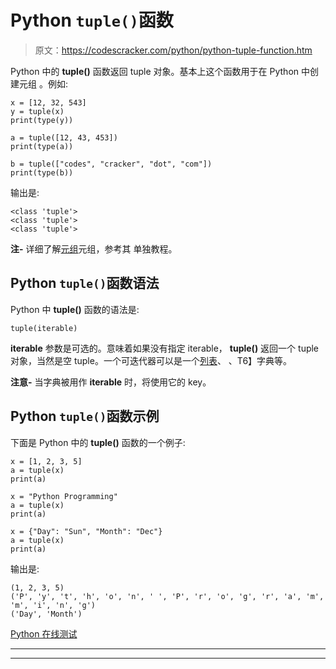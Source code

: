 # Python `tuple()`函数

> 原文：<https://codescracker.com/python/python-tuple-function.htm>

Python 中的 **tuple()** 函数返回 tuple 对象。基本上这个函数用于在 Python 中创建元组 。例如:

```
x = [12, 32, 543]
y = tuple(x)
print(type(y))

a = tuple([12, 43, 453])
print(type(a))

b = tuple(["codes", "cracker", "dot", "com"])
print(type(b))
```

输出是:

```
<class 'tuple'>
<class 'tuple'>
<class 'tuple'>
```

**注-** 详细了解[元组](/python/python-tuples.htm)元组，参考其 单独教程。

## Python `tuple()`函数语法

Python 中 **tuple()** 函数的语法是:

```
tuple(iterable)
```

**iterable** 参数是可选的。意味着如果没有指定 iterable， **tuple()** 返回一个 tuple 对象，当然是空 tuple。一个可迭代器可以是一个[列表](/python/python-lists.htm)、 、T6】字典等。

**注意-** 当字典被用作 **iterable** 时，将使用它的 key。

## Python `tuple()`函数示例

下面是 Python 中的 **tuple()** 函数的一个例子:

```
x = [1, 2, 3, 5]
a = tuple(x)
print(a)

x = "Python Programming"
a = tuple(x)
print(a)

x = {"Day": "Sun", "Month": "Dec"}
a = tuple(x)
print(a)
```

输出是:

```
(1, 2, 3, 5)
('P', 'y', 't', 'h', 'o', 'n', ' ', 'P', 'r', 'o', 'g', 'r', 'a', 'm', 'm', 'i', 'n', 'g')
('Day', 'Month')
```

[Python 在线测试](/exam/showtest.php?subid=10)

* * *

* * *